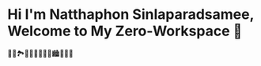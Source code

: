 # Hi I'm Natthaphon Sinlaparadsamee, Welcome to My Zero-Workspace 👋

🌄🌅🏞🎑🗾🌠🎇🎆🌇🏙🌃🌌🌉














<!--
**zerosixdev/zerosixdev** is a ✨ _special_ ✨ repository because its `README.md` (this file) appears on your GitHub profile.

Here are some ideas to get you started:

- 🔭 I’m currently working on ...
- 🌱 I’m currently learning ...
- 👯 I’m looking to collaborate on ...
- 🤔 I’m looking for help with ...
- 💬 Ask me about ...
- 📫 How to reach me: ...
- 😄 Pronouns: ...
- ⚡ Fun fact: ...
-->
